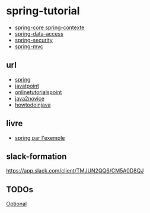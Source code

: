 # spring-tutorial
* [spring-core spring-contexte](https://github.com/grouault/spring-tutorial/blob/master/spring-contexte/notes/INDEX.md)
* [spring-data-access](https://github.com/grouault/spring-tutorial/blob/master/spring-data-access/README.md)
* [spring-security]()
* [spring-mvc]()

## url
* [spring](https://docs.spring.io/spring/docs/current/spring-framework-reference/index.html)
* [javatpoint](https://www.javatpoint.com/spring-tutorial)
* [onlinetutorialspoint](https://www.onlinetutorialspoint.com/spring-tutorials)
* [java2novice](https://www.java2novice.com/spring/)
* [howtodoinjava](https://howtodoinjava.com/)

## livre
* [spring par l'exemple](https://www.yumpu.com/fr/document/read/16621125/spring-par-lexemple)

## slack-formation
https://app.slack.com/client/TMJUN2QQ6/CM5A0D8QJ

## TODOs
[Optional](https://www.baeldung.com/java-optional)

